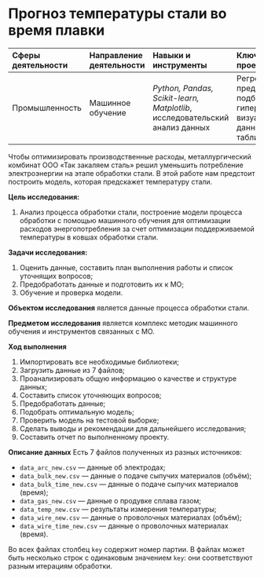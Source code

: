 # Прогноз температуры стали во время плавки
|Сферы деятельности|Направление деятельности|Навыки и инструменты|Ключевые слова проекта|Статус проекта| 
|:-----------------|:-----------------------|:-------------------|:---------------------|:-------------:|
|Промышленность|Машинное обучение|*Python, Pandas, Scikit-learn, Matplotlib*, исследовательский анализ данных|Регрессия, предсказания, подбор гиперпараметров, визуализация данных, свобные таблицы|Завершен|

Чтобы оптимизировать производственные расходы, металлургический комбинат ООО «Так закаляем сталь» решил уменьшить потребление электроэнергии на этапе обработки стали. В этой работе нам предстоит построить модель, которая предскажет температуру стали.

**Цель исследования:** 
1. Анализ процесса обработки стали, построение модели процесса обработки с помощью машинного обучения для оптимизации расходов энергопотребления за счет оптимизации поддерживаемой температуры в ковшах обработки стали. 

**Задачи исследования:**
1. Оценить данные, составить план выполнения работы и список уточнящих вопросов;
2. Предобработать данные и подготовить их к МО;
3. Обучение и проверка модели.

**Объектом исследования** является данные процесса обработки стали.

**Предметом исследования** является комплекс методик машинного обучения и инструментов связанных с МО.

**Ход выполнения**
1. Импортировать все необходимые библиотеки;
2. Загрузить данные из 7 файлов;
3. Проанализировать общую информацию о качестве и структуре данных;
4. Составить список уточняющих вопросов;
5. Предобработать данные;
6. Подобрать оптимальную модель;
7. Проверить модель на тестовой выборке;
8. Сделать выводы и рекомендации для дальнейшего исследования;
9. Составить отчет по выполненному проекту.

**Описание данных**
Есть 7 файлов полученных из разных источников: 
- `data_arc_new.csv` — данные об электродах;
- `data_bulk_new.csv` — данные о подаче сыпучих материалов (объём);
- `data_bulk_time_new.csv` — данные о подаче сыпучих материалов (время);
- `data_gas_new.csv` — данные о продувке сплава газом;
- `data_temp_new.csv` — результаты измерения температуры;
- `data_wire_new.csv` — данные о проволочных материалах (объём);
- `data_wire_time_new.csv` — данные о проволочных материалах (время). 

Во всех файлах столбец `key` содержит номер партии. В файлах может быть несколько строк с одинаковым значением `key`: они соответствуют разным итерациям обработки.
